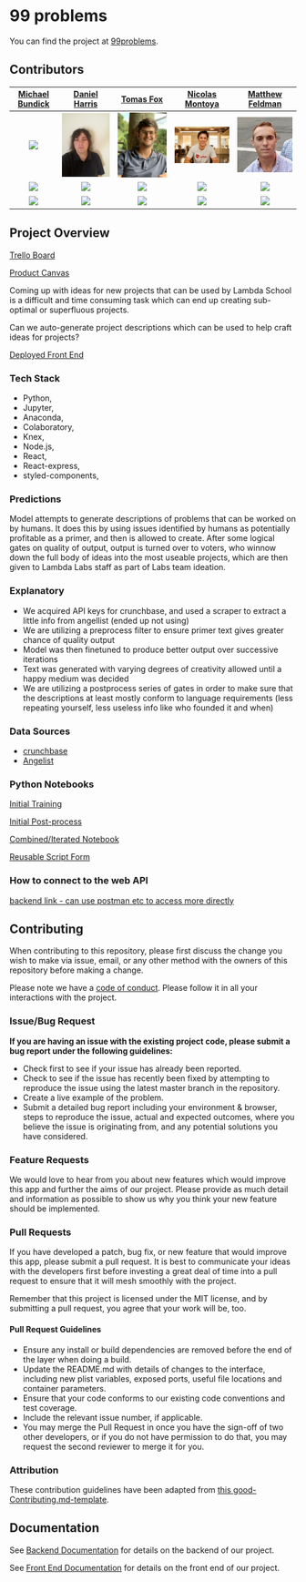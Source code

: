 # 99 problems 

You can find the project at [99problems](ninenineproblems.com).

## Contributors


|                                       [Michael Bundick](https://github.com/)                                        |                                       [Daniel Harris](https://github.com/)                                        |                                       [Tomas Fox](https://github.com/)                                        |                                       [Nicolas Montoya](https://github.com/)                                        |                                       [Matthew Feldman](https://github.com/)                                        |
| :-----------------------------------------------------------------------------------------------------------: | :-----------------------------------------------------------------------------------------------------------: | :-----------------------------------------------------------------------------------------------------------: | :-----------------------------------------------------------------------------------------------------------: | :-----------------------------------------------------------------------------------------------------------: |
|                      [<img src="./img/michaelbundick.png" width = "200" />](https://github.com/bundickm)                       |                      [<img src="./img/daniel.png" width = "200" class="rotateimg360" />](https://github.com/veritaem)                       |                      [<img src="./img/tomasfox.jpg" width = "200" />](https://github.com/tomfox1)                       |                      [<img src="./img/127A9539-1.jpg" width = "200" />](https://github.com/NicoMontoya)                       |                      [<img src="./img/Matt.jpeg" width = "200" />](https://github.com/matt0418)                       |
|                 [<img src="https://github.com/favicon.ico" width="15"> ](https://github.com/bundickm)                 |            [<img src="https://github.com/favicon.ico" width="15"> ](https://github.com/veritaem)             |           [<img src="https://github.com/favicon.ico" width="15"> ](https://github.com/tomfox1)            |          [<img src="https://github.com/favicon.ico" width="15"> ](https://github.com/NicoMontoya)           |            [<img src="https://github.com/favicon.ico" width="15"> ](https://github.com/matt0418)             |
| [ <img src="https://static.licdn.com/sc/h/al2o9zrvru7aqj8e1x2rzsrca" width="15"> ](https://www.linkedin.com/in/michael-bundick/) | [ <img src="https://static.licdn.com/sc/h/al2o9zrvru7aqj8e1x2rzsrca" width="15"> ](https://www.linkedin.com/in/daniel-harris-45a417176/) | [ <img src="https://static.licdn.com/sc/h/al2o9zrvru7aqj8e1x2rzsrca" width="15"> ](https://www.linkedin.com/in/tomasfox1/) | [ <img src="https://static.licdn.com/sc/h/al2o9zrvru7aqj8e1x2rzsrca" width="15"> ](https://www.linkedin.com/in/nico-montoya/) | [ <img src="https://static.licdn.com/sc/h/al2o9zrvru7aqj8e1x2rzsrca" width="15"> ](https://www.linkedin.com/in/matthew-r-feldman/) |

## Project Overview


 [Trello Board](https://trello.com/b/he82E7wv/labs-15-pain-point)

 [Product Canvas](https://www.notion.so/Pain-Point-Radar-d6bb1298df424fe694c16df3885c23ff)

Coming up with ideas for new projects that can be used by Lambda School is a difficult and time consuming task which can end up creating sub-optimal or superfluous projects. 

Can we auto-generate project descriptions which can be used to help craft ideas for projects?

[Deployed Front End](https://www.ninenineproblems.com)

### Tech Stack

- Python,
- Jupyter,
- Anaconda,
- Colaboratory,
- Knex,
- Node.js,
- React,
- React-express,
- styled-components,

### Predictions

Model attempts to generate descriptions of problems that can be worked on by humans.  It does this by using issues identified by humans as potentially profitable as a primer, and then is allowed to create.  After some logical gates on quality of output, output is turned over to voters, who winnow down the full body of ideas into the most useable projects, which are then given to Lambda Labs staff as part of Labs team ideation.

### Explanatory 

- We acquired API keys for crunchbase, and used a scraper to extract a little info from angellist (ended up not using)
- We are utilizing a preprocess filter to ensure primer text gives greater chance of quality output
- Model was then finetuned to produce better output over successive iterations
- Text was generated with varying degrees of creativity allowed until a happy medium was decided
- We are utilizing a postprocess series of gates in order to make sure that the descriptions at least mostly conform to language requirements (less repeating yourself, less useless info like who founded it and when)

### Data Sources

-   [crunchbase](https://www.crunchbase.com)
-   [Angelist](https://angelist.co)

### Python Notebooks

[Initial Training](https://github.com/labs15-pain-point/Data-Science/blob/master/notebooks/training_the_mid_size_GPT_2_model.ipynb)

[Initial Post-process](https://github.com/labs15-pain-point/Data-Science/blob/master/notebooks/GPT_2_Simple_Post_Processing.ipynb)

[Combined/Iterated Notebook](https://github.com/labs15-pain-point/Data-Science/blob/master/notebooks/Pain_Point_Finder_MVP_1.ipynb)

[Reusable Script Form](https://github.com/labs15-pain-point/Data-Science/blob/master/script/script1.py)

### How to connect to the web API

[backend link - can use postman etc to access more directly](https://github.com/labs15-pain-point/backend)

## Contributing

When contributing to this repository, please first discuss the change you wish to make via issue, email, or any other method with the owners of this repository before making a change.

Please note we have a [code of conduct](./guidelines/code_of_conduct.md.md). Please follow it in all your interactions with the project.

### Issue/Bug Request

 **If you are having an issue with the existing project code, please submit a bug report under the following guidelines:**
 - Check first to see if your issue has already been reported.
 - Check to see if the issue has recently been fixed by attempting to reproduce the issue using the latest master branch in the repository.
 - Create a live example of the problem.
 - Submit a detailed bug report including your environment & browser, steps to reproduce the issue, actual and expected outcomes,  where you believe the issue is originating from, and any potential solutions you have considered.

### Feature Requests

We would love to hear from you about new features which would improve this app and further the aims of our project. Please provide as much detail and information as possible to show us why you think your new feature should be implemented.

### Pull Requests

If you have developed a patch, bug fix, or new feature that would improve this app, please submit a pull request. It is best to communicate your ideas with the developers first before investing a great deal of time into a pull request to ensure that it will mesh smoothly with the project.

Remember that this project is licensed under the MIT license, and by submitting a pull request, you agree that your work will be, too.

#### Pull Request Guidelines

- Ensure any install or build dependencies are removed before the end of the layer when doing a build.
- Update the README.md with details of changes to the interface, including new plist variables, exposed ports, useful file locations and container parameters.
- Ensure that your code conforms to our existing code conventions and test coverage.
- Include the relevant issue number, if applicable.
- You may merge the Pull Request in once you have the sign-off of two other developers, or if you do not have permission to do that, you may request the second reviewer to merge it for you.

### Attribution

These contribution guidelines have been adapted from [this good-Contributing.md-template](https://gist.github.com/PurpleBooth/b24679402957c63ec426).

## Documentation

See [Backend Documentation](https://github.com/labs15-pain-point/backend/blob/master/README.md) for details on the backend of our project.

See [Front End Documentation](https://github.com/labs15-pain-point/frontend/blob/master/README.md) for details on the front end of our project.
